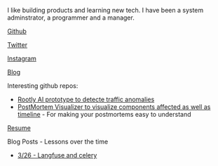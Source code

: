 I like building products and learning new tech. I have been a system adminstrator, a programmer and a manager. 


[Github](https://github.com/graydot)

[Twitter ](x.com/graydot)

[Instagram](instagram.com/graydot)

[Blog](graydot.ai/blog)

Interesting github repos:
* [Rootly AI prototype to detecte traffic anomalies](https://github.com/Rootly-AI-Lab/EventOrOutage)
* [PostMortem Visualizer to visualize components affected as well as timeline](https://github.com/Rootly-AI-Lab/IncidentDiagram) - For making your postmortems easy to understand

[Resume](resume.md)

Blog Posts - Lessons over the time
* [3/26 - Langfuse and celery](https://github.com/graydot/graydot.github.io/blob/main/debugging-langfuse-celery-issue.md )

